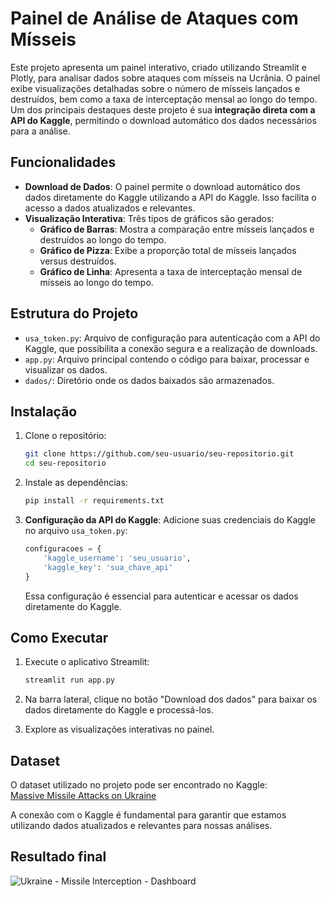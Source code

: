 # Painel de Análise de Ataques com Mísseis

Este projeto apresenta um painel interativo, criado utilizando Streamlit e Plotly, para analisar dados sobre ataques com mísseis na Ucrânia. O painel exibe visualizações detalhadas sobre o número de mísseis lançados e destruídos, bem como a taxa de interceptação mensal ao longo do tempo. Um dos principais destaques deste projeto é sua **integração direta com a API do Kaggle**, permitindo o download automático dos dados necessários para a análise.

## Funcionalidades

- **Download de Dados**: O painel permite o download automático dos dados diretamente do Kaggle utilizando a API do Kaggle. Isso facilita o acesso a dados atualizados e relevantes.
- **Visualização Interativa**: Três tipos de gráficos são gerados:
  - **Gráfico de Barras**: Mostra a comparação entre mísseis lançados e destruídos ao longo do tempo.
  - **Gráfico de Pizza**: Exibe a proporção total de mísseis lançados versus destruídos.
  - **Gráfico de Linha**: Apresenta a taxa de interceptação mensal de mísseis ao longo do tempo.

## Estrutura do Projeto

- `usa_token.py`: Arquivo de configuração para autenticação com a API do Kaggle, que possibilita a conexão segura e a realização de downloads.
- `app.py`: Arquivo principal contendo o código para baixar, processar e visualizar os dados.
- `dados/`: Diretório onde os dados baixados são armazenados.

## Instalação

1. Clone o repositório:
    ```bash
    git clone https://github.com/seu-usuario/seu-repositorio.git
    cd seu-repositorio
    ```

2. Instale as dependências:
    ```bash
    pip install -r requirements.txt
    ```

3. **Configuração da API do Kaggle**: Adicione suas credenciais do Kaggle no arquivo `usa_token.py`:
    ```python
    configuracoes = {
        'kaggle_username': 'seu_usuario',
        'kaggle_key': 'sua_chave_api'
    }
    ```
   Essa configuração é essencial para autenticar e acessar os dados diretamente do Kaggle.

## Como Executar

1. Execute o aplicativo Streamlit:
    ```bash
    streamlit run app.py
    ```

2. Na barra lateral, clique no botão "Download dos dados" para baixar os dados diretamente do Kaggle e processá-los.

3. Explore as visualizações interativas no painel.

## Dataset

O dataset utilizado no projeto pode ser encontrado no Kaggle:  
[Massive Missile Attacks on Ukraine](https://www.kaggle.com/datasets/piterfm/massive-missile-attacks-on-ukraine)

A conexão com o Kaggle é fundamental para garantir que estamos utilizando dados atualizados e relevantes para nossas análises.

## Resultado final

![Ukraine - Missile Interception - Dashboard](https://github.com/user-attachments/assets/75a129a4-fa23-416a-8445-d5bb57087cca)
